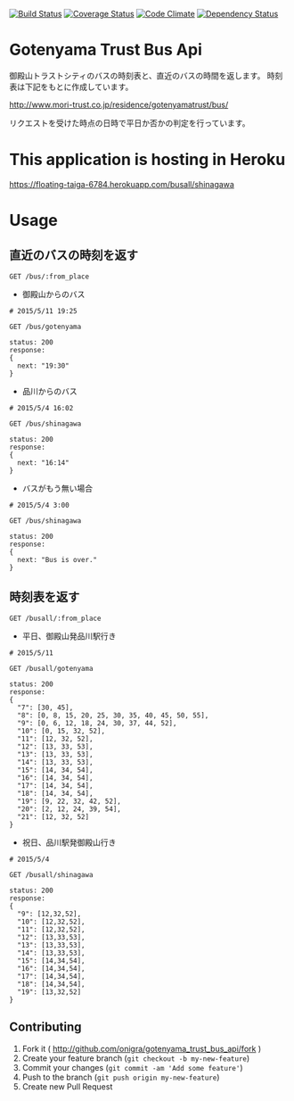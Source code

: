 [![Build Status](https://travis-ci.org/onigra/gotenyama_trust_bus_api.svg?branch=master)](https://travis-ci.org/onigra/gotenyama_trust_bus_api) [![Coverage Status](https://coveralls.io/repos/onigra/gotenyama_trust_bus_api/badge.svg?branch=master)](https://coveralls.io/r/onigra/gotenyama_trust_bus_api?branch=master) [![Code Climate](https://codeclimate.com/github/onigra/gotenyama_trust_bus_api/badges/gpa.svg)](https://codeclimate.com/github/onigra/gotenyama_trust_bus_api) [![Dependency Status](https://gemnasium.com/onigra/gotenyama_trust_bus_api.svg)](https://gemnasium.com/onigra/gotenyama_trust_bus_api)

# Gotenyama Trust Bus Api

御殿山トラストシティのバスの時刻表と、直近のバスの時間を返します。
時刻表は下記をもとに作成しています。

http://www.mori-trust.co.jp/residence/gotenyamatrust/bus/

リクエストを受けた時点の日時で平日か否かの判定を行っています。

# This application is hosting in Heroku

https://floating-taiga-6784.herokuapp.com/busall/shinagawa

# Usage

## 直近のバスの時刻を返す

```
GET /bus/:from_place
```

- 御殿山からのバス

```
# 2015/5/11 19:25

GET /bus/gotenyama

status: 200
response:
{
  next: "19:30"
}
```

- 品川からのバス

```
# 2015/5/4 16:02

GET /bus/shinagawa

status: 200
response:
{
  next: "16:14"
}
```

- バスがもう無い場合

```
# 2015/5/4 3:00

GET /bus/shinagawa

status: 200
response:
{
  next: "Bus is over."
}
```

## 時刻表を返す

```
GET /busall/:from_place
```

- 平日、御殿山発品川駅行き

```
# 2015/5/11

GET /busall/gotenyama

status: 200
response:
{
  "7": [30, 45],
  "8": [0, 8, 15, 20, 25, 30, 35, 40, 45, 50, 55],
  "9": [0, 6, 12, 18, 24, 30, 37, 44, 52],
  "10": [0, 15, 32, 52],
  "11": [12, 32, 52],
  "12": [13, 33, 53],
  "13": [13, 33, 53],
  "14": [13, 33, 53],
  "15": [14, 34, 54],
  "16": [14, 34, 54],
  "17": [14, 34, 54],
  "18": [14, 34, 54],
  "19": [9, 22, 32, 42, 52],
  "20": [2, 12, 24, 39, 54],
  "21": [12, 32, 52]
}
```

- 祝日、品川駅発御殿山行き

```
# 2015/5/4

GET /busall/shinagawa

status: 200
response:
{
  "9": [12,32,52],
  "10": [12,32,52],
  "11": [12,32,52],
  "12": [13,33,53],
  "13": [13,33,53],
  "14": [13,33,53],
  "15": [14,34,54],
  "16": [14,34,54],
  "17": [14,34,54],
  "18": [14,34,54],
  "19": [13,32,52]
}
```
## Contributing

1. Fork it ( http://github.com/onigra/gotenyama_trust_bus_api/fork )
2. Create your feature branch (`git checkout -b my-new-feature`)
3. Commit your changes (`git commit -am 'Add some feature'`)
4. Push to the branch (`git push origin my-new-feature`)
5. Create new Pull Request
